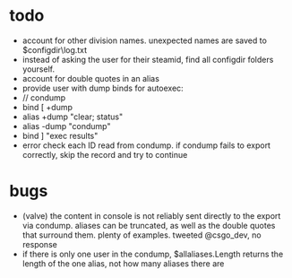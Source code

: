 # todo
* account for other division names. unexpected names are saved to $configdir\log.txt
* instead of asking the user for their steamid, find all configdir folders yourself.
* account for double quotes in an alias
* provide user with dump binds for autoexec:
 * // condump
 * bind [ +dump
 * alias +dump "clear; status"
 * alias -dump "condump"
 * bind ] "exec results"
* error check each ID read from condump. if condump fails to export correctly, skip the record and try to continue


# bugs
* (valve) the content in console is not reliably sent directly to the export via condump. aliases can be truncated, as well as the double quotes that surround them. plenty of examples. tweeted @csgo_dev, no response
* if there is only one user in the condump, $allaliases.Length returns the length of the one alias, not how many aliases there are


